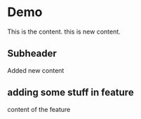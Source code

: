 # Demo
This is the content.
this is new content.

## Subheader

Added new content

## adding some stuff in feature

content of the feature
